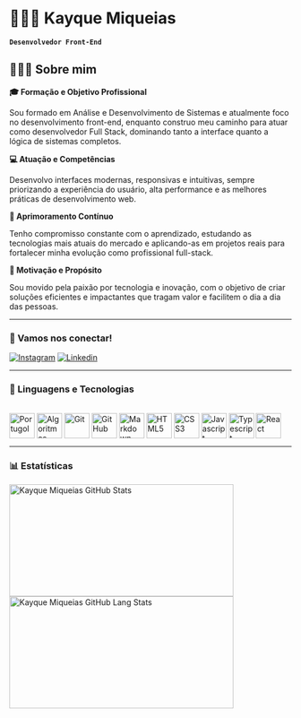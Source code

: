 # 🧑🏻‍💻 Kayque Miqueias

**`Desenvolvedor Front-End`**

## 👨🏻‍💻 Sobre mim

**🎓 Formação e Objetivo Profissional**

Sou formado em Análise e Desenvolvimento de Sistemas e atualmente foco no desenvolvimento front-end, enquanto construo meu caminho para atuar como desenvolvedor Full Stack, dominando tanto a interface quanto a lógica de sistemas completos.

**💻 Atuação e Competências**

Desenvolvo interfaces modernas, responsivas e intuitivas, sempre priorizando a experiência do usuário, alta performance e as melhores práticas de desenvolvimento web.

**🤖 Aprimoramento Contínuo**

Tenho compromisso constante com o aprendizado, estudando as tecnologias mais atuais do mercado e aplicando-as em projetos reais para fortalecer minha evolução como profissional full-stack.

**🌟 Motivação e Propósito**

Sou movido pela paixão por tecnologia e inovação, com o objetivo de criar soluções eficientes e impactantes que tragam valor e facilitem o dia a dia das pessoas.

---

### 📱 Vamos nos conectar!

[![Instagram](https://img.shields.io/badge/Instagram-E4405F?style=for-the-badge&logo=instagram&logoColor=white)](https://www.instagram.com/kayque.mab/)
[![Linkedin](https://img.shields.io/badge/LinkedIn-0077B5?style=for-the-badge&logo=linkedin&logoColor=white)](https://www.linkedin.com/in/kayque-miqueias-463581326/) 

---

### 🤖 Linguagens e Tecnologias

<div style="display: inline_block"><br>

<img title="Portugol"   align="center" src="https://univali-lite.github.io/Portugol-Studio/assets/img/logo.png"                                 width="45" height="45"/>
<img title="Algoritmos" align="center" src="https://cdn.jsdelivr.net/gh/devicons/devicon@latest/icons/thealgorithms/thealgorithms-original.svg" width="45" height="45"/>
<img title="Git"        align="center" src="https://cdn.jsdelivr.net/gh/devicons/devicon@latest/icons/git/git-original.svg"                     width="45" height="45"/>
<img title="GitHub"     align="center" src="https://cdn.jsdelivr.net/gh/devicons/devicon@latest/icons/github/github-original.svg"               width="45" height="45"/>
<img title="Markdown"   align="center" src="https://cdn.jsdelivr.net/gh/devicons/devicon@latest/icons/markdown/markdown-original.svg"           width="45" height="45"/>
<img title="HTML5"      align="center" src="https://cdn.jsdelivr.net/gh/devicons/devicon@latest/icons/html5/html5-plain.svg"                    width="45" height="45"/>
<img title="CSS3"       align="center" src="https://cdn.jsdelivr.net/gh/devicons/devicon@latest/icons/css3/css3-plain.svg"                      width="45" height="45"/>
<img title="Javascript" align="center" src="https://cdn.jsdelivr.net/gh/devicons/devicon@latest/icons/javascript/javascript-original.svg"       width="45" height="45"/>
<img title="Typescript" align="center" src="https://cdn.jsdelivr.net/gh/devicons/devicon@latest/icons/typescript/typescript-plain.svg"          width="45" height="45"/>
<img title="React"      align="center" src="https://cdn.jsdelivr.net/gh/devicons/devicon@latest/icons/react/react-original.svg"                 width="45" height="45"/>

</div>

---

### 📊 Estatísticas

<div align="left">
<img width="400px" height="200px" src="https://github-readme-stats.vercel.app/api?username=kayquemab&theme=tokyonight" alt="Kayque Miqueias GitHub Stats"/>

<img width="400px" height="200px" src="https://github-readme-stats.vercel.app/api/top-langs/?username=kayquemab&layout=compact&theme=tokyonight&hide-border=true" alt="Kayque Miqueias GitHub Lang Stats"/>
</div>

 
